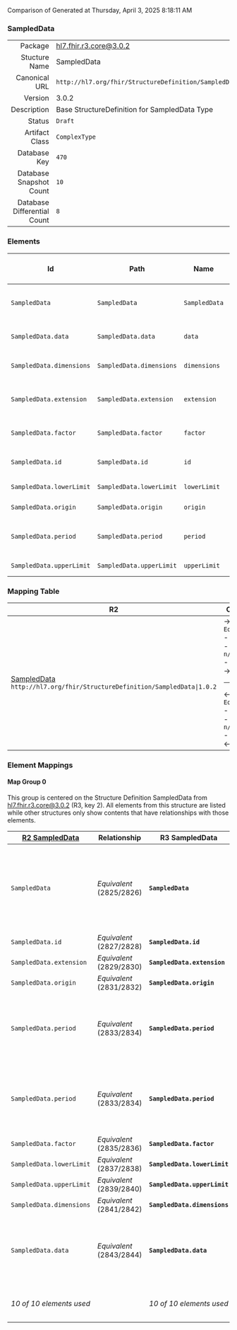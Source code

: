 Comparison of 
Generated at Thursday, April 3, 2025 8:18:11 AM

### SampledData

|      |     |
| ---: | --- |
| Package | hl7.fhir.r3.core@3.0.2 |
| Stucture Name | SampledData |
| Canonical URL | `http://hl7.org/fhir/StructureDefinition/SampledData` |
| Version | 3.0.2 |
| Description | Base StructureDefinition for SampledData Type |
| Status | `Draft` |
| Artifact Class | `ComplexType` |
| Database Key | `470` |
| Database Snapshot Count | `10` |
| Database Differential Count | `8` |

### Elements

| Id | Path | Name | Base Path | Short | Cardinality | Collated Type | Binding Strength | Binding Value Set |
| -- | ---- | ---- | --------- | ----- | ----------- | ------------- | ---------------- | ----------------- |
| `SampledData` | `SampledData` | `SampledData` | SampledData | A series of measurements taken by a device | 0..* | SampledData |  |  |
| `SampledData.data` | `SampledData.data` | `data` |  | Decimal values with spaces, or "E" \| "U" \| "L" | 1..1 | string |  |  |
| `SampledData.dimensions` | `SampledData.dimensions` | `dimensions` |  | Number of sample points at each time point | 1..1 | positiveInt |  |  |
| `SampledData.extension` | `SampledData.extension` | `extension` | Element.extension | Additional Content defined by implementations | 0..* | Extension |  |  |
| `SampledData.factor` | `SampledData.factor` | `factor` |  | Multiply data by this before adding to origin | 0..1 | decimal |  |  |
| `SampledData.id` | `SampledData.id` | `id` | Element.id | xml:id (or equivalent in JSON) | 0..1 | id |  |  |
| `SampledData.lowerLimit` | `SampledData.lowerLimit` | `lowerLimit` |  | Lower limit of detection | 0..1 | decimal |  |  |
| `SampledData.origin` | `SampledData.origin` | `origin` |  | Zero value and units | 1..1 | Quantity[http://hl7.org/fhir/StructureDefinition/SimpleQuantity] |  |  |
| `SampledData.period` | `SampledData.period` | `period` |  | Number of milliseconds between samples | 1..1 | decimal |  |  |
| `SampledData.upperLimit` | `SampledData.upperLimit` | `upperLimit` |  | Upper limit of detection | 0..1 | decimal |  |  |
### Mapping Table

| R2 | Comparison | R3 | Comparison | R4 | Comparison | R4B | Comparison | R5
| --- | --- | --- | --- | --- | --- | --- | --- | ---
| [SampledData](/docs/R2/ComplexTypes/SampledData.md)<br/> `http://hl7.org/fhir/StructureDefinition/SampledData\|1.0.2` | →→→→→→→<br/>`Equivalent`<br/>- DBKey: `69`<br/>- Reviewed: `n/a`<br/>- By: `n/a`<br/>→→→→→→→<hr/>←←←←←←←<br/>`Equivalent`<br/>- DBKey: `235`<br/>- Reviewed: `n/a`<br/>- By: `n/a`<br/>←←←←←←←| [SampledData](/docs/R3/ComplexTypes/SampledData.md)<br/> `http://hl7.org/fhir/StructureDefinition/SampledData\|3.0.2` | →→→→→→→<br/>`Equivalent`<br/>- DBKey: `410`<br/>- Reviewed: `n/a`<br/>- By: `n/a`<br/>→→→→→→→<hr/>←←←←←←←<br/>`Equivalent`<br/>- DBKey: `606`<br/>- Reviewed: `n/a`<br/>- By: `n/a`<br/>←←←←←←←| [SampledData](/docs/R4/ComplexTypes/SampledData.md)<br/> `http://hl7.org/fhir/StructureDefinition/SampledData\|4.0.1` | →→→→→→→<br/>`Equivalent`<br/>- DBKey: `1377`<br/>- Reviewed: `n/a`<br/>- By: `n/a`<br/>→→→→→→→<hr/>←←←←←←←<br/>`Equivalent`<br/>- DBKey: `1378`<br/>- Reviewed: `n/a`<br/>- By: `n/a`<br/>←←←←←←←| [SampledData](/docs/R4B/ComplexTypes/SampledData.md)<br/> `http://hl7.org/fhir/StructureDefinition/SampledData\|4.3.0` | →→→→→→→<br/>`RelatedTo`<br/>- DBKey: `921`<br/>- Reviewed: `n/a`<br/>- By: `n/a`<br/>→→→→→→→<hr/>←←←←←←←<br/>`SourceIsBroaderThanTarget`<br/>- DBKey: `1150`<br/>- Reviewed: `n/a`<br/>- By: `n/a`<br/>←←←←←←←| [SampledData](/docs/R5/ComplexTypes/SampledData.md)<br/> `http://hl7.org/fhir/StructureDefinition/SampledData\|5.0.0` 

### Element Mappings


#### Map Group 0

This group is centered on the Structure Definition SampledData from hl7.fhir.r3.core@3.0.2 (R3, key 2).
All elements from this structure are listed while other structures only show contents that have relationships with those elements.

| [R2 SampledData](/docs/R2/ComplexTypes/SampledData.md)| Relationship | R3 SampledData| Relationship | [R4 SampledData](/docs/R4/ComplexTypes/SampledData.md)| Relationship | [R4B SampledData](/docs/R4B/ComplexTypes/SampledData.md)| Relationship | [R5 SampledData](/docs/R5/ComplexTypes/SampledData.md)
| --- | --- | --- | --- | --- | --- | --- | --- | ---
| `SampledData`| _Equivalent_<br/>(2825/2826)| **`SampledData`**| _Equivalent_<br/>(9778/9779)| `SampledData`| _Equivalent_<br/>(21249/21250)| `SampledData`| →→→→ _SourceIsNarrowerThanTarget_ →→→→ <br/>(36318)<hr/>←←←← _SourceIsBroaderThanTarget_ ←←←← <br/>(36319)| `SampledData`
| `SampledData.id`| _Equivalent_<br/>(2827/2828)| **`SampledData.id`**| _Equivalent_<br/>(9780/9781)| `SampledData.id`| _Equivalent_<br/>(21251/21252)| `SampledData.id`| _Equivalent_<br/>(36320/36321)| `SampledData.id`
| `SampledData.extension`| _Equivalent_<br/>(2829/2830)| **`SampledData.extension`**| _Equivalent_<br/>(9782/9783)| `SampledData.extension`| _Equivalent_<br/>(21253/21254)| `SampledData.extension`| _Equivalent_<br/>(36322/36323)| `SampledData.extension`
| `SampledData.origin`| _Equivalent_<br/>(2831/2832)| **`SampledData.origin`**| _Equivalent_<br/>(9784/9785)| `SampledData.origin`| _Equivalent_<br/>(21255/21256)| `SampledData.origin`| _Equivalent_<br/>(36324/36325)| `SampledData.origin`
| `SampledData.period`| _Equivalent_<br/>(2833/2834)| **`SampledData.period`**| _Equivalent_<br/>(9786/9787)| `SampledData.period`| _Equivalent_<br/>(21257/21258)| `SampledData.period`| →→→→ _RelatedTo_ →→→→ <br/>(1948)<hr/>←←←← _SourceIsNarrowerThanTarget_ ←←←← <br/>(36326)| `SampledData.interval`
| `SampledData.period`| _Equivalent_<br/>(2833/2834)| **`SampledData.period`**| _Equivalent_<br/>(9786/9787)| `SampledData.period`| _Equivalent_<br/>(21257/21258)| `SampledData.period`| →→→→ _RelatedTo_ →→→→ <br/>(1948)<hr/>←←←← _SourceIsNarrowerThanTarget_ ←←←← <br/>(36326)| `SampledData.intervalUnit`
| `SampledData.factor`| _Equivalent_<br/>(2835/2836)| **`SampledData.factor`**| _Equivalent_<br/>(9788/9789)| `SampledData.factor`| _Equivalent_<br/>(21259/21260)| `SampledData.factor`| _Equivalent_<br/>(36327/36328)| `SampledData.factor`
| `SampledData.lowerLimit`| _Equivalent_<br/>(2837/2838)| **`SampledData.lowerLimit`**| _Equivalent_<br/>(9790/9791)| `SampledData.lowerLimit`| _Equivalent_<br/>(21261/21262)| `SampledData.lowerLimit`| _Equivalent_<br/>(36329/36330)| `SampledData.lowerLimit`
| `SampledData.upperLimit`| _Equivalent_<br/>(2839/2840)| **`SampledData.upperLimit`**| _Equivalent_<br/>(9792/9793)| `SampledData.upperLimit`| _Equivalent_<br/>(21263/21264)| `SampledData.upperLimit`| _Equivalent_<br/>(36331/36332)| `SampledData.upperLimit`
| `SampledData.dimensions`| _Equivalent_<br/>(2841/2842)| **`SampledData.dimensions`**| _Equivalent_<br/>(9794/9795)| `SampledData.dimensions`| _Equivalent_<br/>(21265/21266)| `SampledData.dimensions`| _Equivalent_<br/>(36333/36334)| `SampledData.dimensions`
| `SampledData.data`| _Equivalent_<br/>(2843/2844)| **`SampledData.data`**| →→→→ _Equivalent_ →→→→ <br/>(9796)<hr/>←←←← _SourceIsNarrowerThanTarget_ ←←←← <br/>(9797)| `SampledData.data`| _Equivalent_<br/>(21267/21268)| `SampledData.data`| _Equivalent_<br/>(36335/36336)| `SampledData.data`
| *10 of 10 elements used* | | *10 of 10 elements used* | | *10 of 10 elements used* | | *10 of 10 elements used* | | *11 of 13 elements used* <br/>remaining elements:<br/>`SampledData.codeMap`, `SampledData.offsets`

